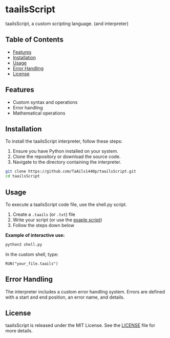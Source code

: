 # taailsScript
taailsScript, a custom scripting language. (and interpreter)

## Table of Contents
- [Features](#features)
- [Installation](#installation)
- [Usage](#usage)
- [Error Handling](#error-handling)
- [License](#license)

## Features
- Custom syntax and operations
- Error handling
- Mathematical operations

## Installation
To install the taailsScript interpreter, follow these steps:

1. Ensure you have Python installed on your system.
2. Clone the repository or download the source code.
3. Navigate to the directory containing the interpreter.

```bash
git clone https://github.com/TaAils1440p/taailsScript.git
cd taailsScript
```

## Usage
To execute a taailsScript code file, use the shell.py script.

1. Create a `.taails` (or `.txt`) file
2. Write your script (or use the [exaple script](./example.taails))
3. Follow the steps down below

**Example of interactive use:**
```bash
python3 shell.py
```

In the custom shell, type:
```taails
RUN("your_file.taails")
```

## Error Handling
The interpreter includes a custom error handling system. Errors are defined with a start and end position, an error name, and details.

## License
taailsScript is released under the MIT License. See the [LICENSE](./LICENSE) file for more details.